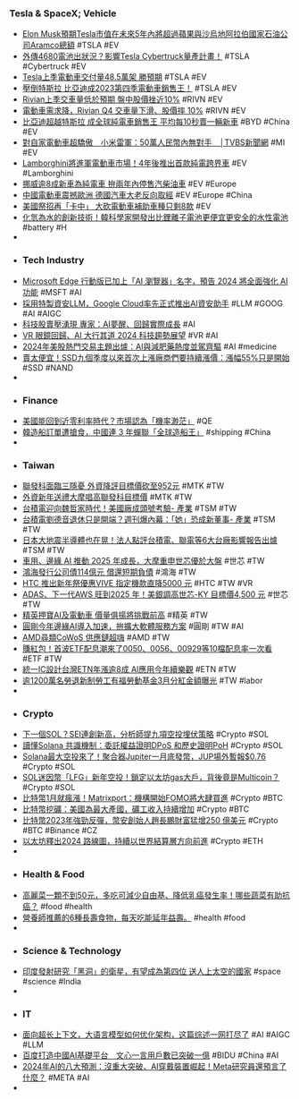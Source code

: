 ### Tesla & SpaceX; Vehicle
- [Elon Musk預期Tesla市值在未來5年內將超過蘋果與沙烏地阿拉伯國家石油公司Aramco總額](https://tw.news.yahoo.com/elon-musk-expects-teslas-market-value-to-exceed-that-of-apple-and-saudi-arabian-oil-company-aramco-combined-within-the-next-five-years-165314376.html) #TSLA #EV
- [外傳4680電池出狀況？影響Tesla Cybertruck量產計畫！](https://autos.udn.com/autos/story/7826/7675692) #TSLA #Cybertruck #EV
- [Tesla上季電動車交付量48.5萬架 勝預期](https://news.now.com/mobile/finance/player?newsId=544990) #TSLA #EV
- [壓倒特斯拉 比亞迪成2023第四季電動車銷售王！](https://tw.news.yahoo.com/壓倒特斯拉-比亞迪成2023第四季電動車銷售王-064731783.html) #TSLA #EV
- [Rivian上季交車量低於預期 盤中股價挫近10%](https://news.cnyes.com/news/id/5423273) #RIVN #EV
- [電動車需求降，Rivian Q4 交車量下滑、股價摔 10%](https://finance.technews.tw/2024/01/03/ev-maker-rivians-quarterly-deliveries-miss-expectations-shares-tank/) #RIVN #EV
- [比亞迪超越特斯拉 成全球純電車銷售王 平均每10秒賣一輛新車](https://m.cnyes.com/news/id/5423638) #BYD #China #EV
- [對自家電動車超驕傲　小米雷軍：50萬人民幣內無對手　│TVBS新聞網](https://news.tvbs.com.tw/china/2355295) #MI #EV
- [Lamborghini將進軍電動車市場！4年後推出首款純電跨界車](https://m.mobile01.com/topicdetail.php?f=615&t=6899335) #EV #Lamborghini
- [挪威逾8成新車為純電車 拚兩年內停售汽柴油車](https://money.udn.com/money/story/5599/7683265) #EV #Europe
- [中國電動車震撼歐洲 德國汽車大老反向取經](https://tw.news.yahoo.com/中國電動車震撼歐洲-德國汽車大老反向取經-043035483.html) #EV #Europe #China
- [美國祭招再「卡中」 大砍電動車補助車種只剩8款](https://ec.ltn.com.tw/article/breakingnews/4540152) #EV
- [化氫為水的創新技術！韓科學家開發出比鋰離子電池更便宜更安全的水性電池](https://technews.tw/2024/01/03/korean-scientists-develop-cheaper-safer-alternative-to-lithium-ion-batteries/) #battery #H
-
- ### Tech Industry
- [Microsoft Edge 行動版已加上「AI 瀏覽器」名字，預告 2024 將全面強化 AI 功能](https://today.line.me/tw/v2/article/3Nr1loo) #MSFT #AI
- [採用特製資安LLM，Google Cloud率先正式推出AI資安助手](https://www.ithome.com.tw/review/160632) #LLM #GOOG #AI #AIGC
- [科技股賣壓湧現 專家：AI夢醒、回歸實際成長](https://m.moneydj.com/f1a.aspx?a=ecb71df9-3e37-4150-bd31-d3f916fcbcbd) #AI
- [VR 眼鏡回歸、AI 大行其道 2024 科技趨勢展望](https://m.eprice.com.tw/tech/talk/1141/5731046/1) #VR #AI
- [2024年美股熱門交易主題出爐：AI與減肥藥熱度並駕齊驅](https://m.hk.investing.com/news/stock-market-news/article-432392) #AI #medicine
- [賣太便宜！SSD九個季度以來首次上漲廠商們要持續漲價：漲幅55%只是開始](https://news.xfastest.com/others/135702/others-295/) #SSD #NAND
-
- ### Finance
- [美國能回到近零利率時代？市場認為「機率渺茫」](https://finance.technews.tw/2024/01/02/markets-see-few-rate-cuts-after-2024/) #QE
- [韓造船訂單遭搶食，中國連 3 年蟬聯「全球造船王」](https://finance.technews.tw/2024/01/02/china-shipbuilding-industry-ranked-first-for-3-years/) #shipping #China
-
- ### Taiwan
- [聯發科面臨三隱憂 外資降評目標價砍至952元](https://news.cnyes.com/news/id/5423124) #MTK #TW
- [外資新年送禮大摩唱高聯發科目標價](https://www.ctee.com.tw/news/20240102701739-430201) #MTK #TW
- [台積電迎向魏哲家時代！美國廠成頭號考驗- 產業](https://www.ctee.com.tw/news/20240103700599-430501) #TSM #TW
- [台積電劉德音退休只是開端？週刊爆內幕：「她」恐成新董事- 產業](https://www.ctee.com.tw/news/20240103700598-430501) #TSM #TW
- [日本大地震半導體也在晃！法人點評台積電、聯電等6大台廠影響報告出爐](https://www.ctee.com.tw/news/20240102700877-430501) #TSM #TW
- [車用、邊緣 AI 推動 2025 年成長，大摩重申世芯優於大盤](https://finance.technews.tw/2024/01/03/morgan-stanley-see-alchip-edge-ai-in-cars/) #世芯 #TW
- [鴻海發行公司債114億元 償還短期負債](https://news.cnyes.com/news/id/5423214) #鴻海 #TW
- [HTC 推出新年祭優惠VIVE 指定機款直降5000 元](https://gnn.gamer.com.tw/detail.php?sn=261559) #HTC #TW #VR
- [ADAS、下一代AWS 旺到2025 年！美銀調高世芯-KY 目標價4,500 元](https://finance.technews.tw/2024/01/02/next-generation-aws/) #世芯 #TW
- [精英押寶AI及電動車 價量俱揚將挑戰前高](https://today.line.me/tw/v2/article/LXLe98l) #精英 #TW
- [圓剛今年邊緣AI導入加速，拚擴大軟體服務方案](https://m.moneydj.com/f1a.aspx?a=d38a9808-cb13-4dfe-9bbc-291089918dd4) #圓剛 #TW #AI
- [AMD尋類CoWoS 供應鏈超嗨](https://www.ctee.com.tw/news/20240103700186-439901) #AMD #TW
- [賺紅包！首波ETF配息潮來了0050、0056、00929等10檔配息率一次看](https://www.ctee.com.tw/news/20240103700032-439901) #ETF #TW
- [統一IC設計台灣ETN年漲逾8成 AI應用今年續樂觀](https://news.cnyes.com/news/id/5423510) #ETN #TW
- [逾1200萬名勞退新制勞工有福勞動基金3月分紅金額曝光](https://www.ctee.com.tw/news/20240102700647-430201) #TW #labor
-
- ### Crypto
- [下一個SOL？SEI連創新高，分析師提九項空投埋伏策略](https://abmedia.io/sei-ecosystem-overview) #Crypto #SOL
- [讀懂Solana 共識機制：委託權益證明DPoS 和歷史證明PoH](https://www.blocktempo.com/delegated-proof-of-stake-and-proof-of-history/) #Crypto #SOL
- [Solana最大空投來了！聚合器Jupiter一月底發幣，JUP場外暫報$0.76](https://www.blocktempo.com/jupiter-expects-to-airdrop-750-million-jup-by-the-end-of-january/) #Crypto #SOL
- [SOL迷因幣「LFG」新年空投！鎖定以太坊gas大戶，背後竟是Multicoin？](https://www.blocktempo.com/less-fees-gas-sol/) #Crypto #SOL
- [比特幣1月就瘋漲！Matrixport：機構開始FOMO將大肆買進](https://www.blocktempo.com/matrixport-predicts-bitcoin-will-surge-to-50000-in-january/) #Crypto #BTC
- [比特幣挖礦：美國為最大產國，礦工收入持續增加](https://abmedia.io/the-biggest-bitcoin-mining-country-is-america) #Crypto #BTC
- [比特幣2023年強勁反彈，幣安創始人趙長鵬財富猛增250 億美元](https://www.techbang.com/posts/112063-bitcoin-rebounds-strongly-in-2023-binance-founder-changpeng) #Crypto #BTC #Binance #CZ
- [以太坊釋出2024 路線圖，持續以世界結算層方向前進](https://abmedia.io/ethereum-releases-2024-roadmap) #Crypto #ETH
-
- ### Health & Food
- [高麗菜一顆不到50元，多吃可減少自由基、降低乳癌發生率！哪些蔬菜有助抗癌？](https://www.fiftyplus.com.tw/articles/27320) #food #health
- [營養師推薦的6種長壽食物，每天吃能延年益壽。](https://www.vogue.com.tw/article/長壽食物) #health #food
-
- ### Science & Technology
- [印度發射研究「黑洞」的衛星，有望成為第四位 送人上太空的國家](https://tomorrowsci.com/spacescience/20240102_03/) #space #science #India
-
- ### IT
- [面向超长上下文，大语言模型如何优化架构，这篇综述一网打尽了](https://www.jiqizhixin.com/articles/2024-01-03-3) #AI #AIGC #LLM
- [百度打造中國AI基礎平台　文心一言用戶數已突破一億](https://www.yzzk.com/article/details/網裏網外/2024-02/1704253403527/百度打造中國AI基礎平台%E3%80%80文心一言用戶數已突破一億) #BIDU #China #AI
- [2024年AI的八大預測：沒重大突破、AI穿戴裝置崛起！Meta研究員還預言了什麼？](https://www.bnext.com.tw/article/77978/meta-ai-2024) #META #AI
-